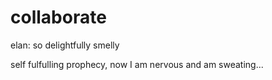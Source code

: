 # collaborate
elan: so delightfully smelly

self fulfulling prophecy, now I am nervous and am sweating...